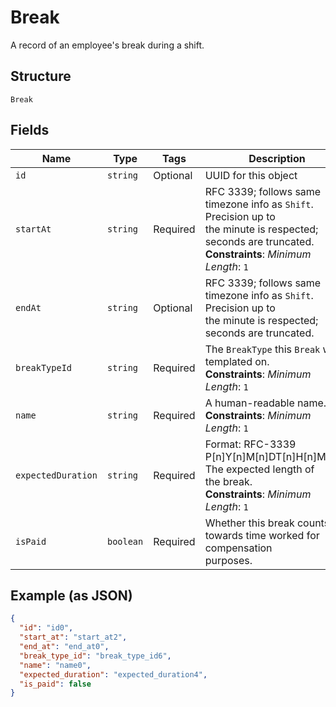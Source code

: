 
# Break

A record of an employee's break during a shift.

## Structure

`Break`

## Fields

| Name | Type | Tags | Description |
|  --- | --- | --- | --- |
| `id` | `string` | Optional | UUID for this object |
| `startAt` | `string` | Required | RFC 3339; follows same timezone info as `Shift`. Precision up to<br>the minute is respected; seconds are truncated.<br>**Constraints**: *Minimum Length*: `1` |
| `endAt` | `string` | Optional | RFC 3339; follows same timezone info as `Shift`. Precision up to<br>the minute is respected; seconds are truncated. |
| `breakTypeId` | `string` | Required | The `BreakType` this `Break` was templated on.<br>**Constraints**: *Minimum Length*: `1` |
| `name` | `string` | Required | A human-readable name.<br>**Constraints**: *Minimum Length*: `1` |
| `expectedDuration` | `string` | Required | Format: RFC-3339 P[n]Y[n]M[n]DT[n]H[n]M[n]S. The expected length of<br>the break.<br>**Constraints**: *Minimum Length*: `1` |
| `isPaid` | `boolean` | Required | Whether this break counts towards time worked for compensation<br>purposes. |

## Example (as JSON)

```json
{
  "id": "id0",
  "start_at": "start_at2",
  "end_at": "end_at0",
  "break_type_id": "break_type_id6",
  "name": "name0",
  "expected_duration": "expected_duration4",
  "is_paid": false
}
```

